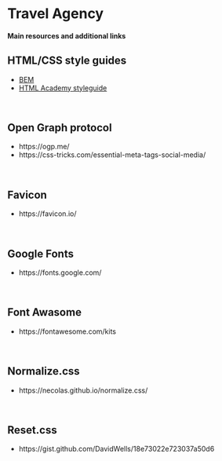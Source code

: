 # Travel Agency 

<h4> Main resources and additional links </h4>
<div> 
  <h2>  HTML/CSS style guides </h2>
  <ul>
    <li> <a href="https://en.bem.info/"> BEM  </a> </li>
    <li> <a href="http://codeguide.academy/html-css.html"> HTML Academy styleguide </a> </li>
  </ul>
</div>
<br>

<div> 
  <h2>  Open Graph protocol </h2>
  <ul>
    <li>https://ogp.me/ </li>
    <li>https://css-tricks.com/essential-meta-tags-social-media/ </li>
  </ul>
</div>
<br>
<div> 
  <h2>  Favicon </h2>
  <ul>
    <li>https://favicon.io/ </li>
  </ul>
</div>
<br>
<div> 
  <h2>  Google Fonts</h2>
  <ul>
    <li> https://fonts.google.com/ </li>
  </ul>
</div>
<br>
<div> 
  <h2>  Font Awasome </h2>
  <ul>
    <li> https://fontawesome.com/kits </li>
  </ul>
</div>
<br>
<div> 
  <h2>  Normalize.css </h2>
  <ul>
    <li> https://necolas.github.io/normalize.css/ </li>
  </ul>
</div>
<br>
<div> 
  <h2>  Reset.css </h2>
  <ul>
    <li> https://gist.github.com/DavidWells/18e73022e723037a50d6 </li>
  </ul>
</div>
